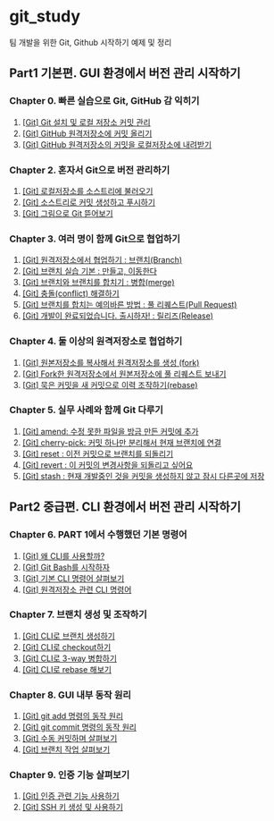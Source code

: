 # git_study
팀 개발을 위한 Git, Github 시작하기 예제 및 정리

## Part1 기본편. GUI 환경에서 버전 관리 시작하기

### Chapter 0. 빠른 실습으로 Git, GitHub 감 익히기

1. [\[Git\] Git 설치 및 로컬 저장소 커밋 관리](https://yonghwankim-dev.tistory.com/307)
2. [\[Git\] GitHub 원격저장소에 커밋 올리기](https://yonghwankim-dev.tistory.com/308)
3. [\[Git\] GitHub 원격저장소의 커밋을 로컬저장소에 내려받기](https://yonghwankim-dev.tistory.com/309)

### Chapter 2. 혼자서 Git으로 버전 관리하기

1. [\[Git\] 로컬저장소를 소스트리에 불러오기](https://yonghwankim-dev.tistory.com/310)
2. [\[Git\] 소스트리로 커밋 생성하고 푸시하기](https://yonghwankim-dev.tistory.com/311)
3. [\[Git\] 그림으로 Git 뜯어보기](https://yonghwankim-dev.tistory.com/312)

### Chapter 3. 여러 명이 함께 Git으로 협업하기

1. [\[Git\] 원격저장소에서 협업하기 : 브랜치(Branch)](https://yonghwankim-dev.tistory.com/316)
2. [\[Git\] 브랜치 실습 기본 : 만들고, 이동한다](https://yonghwankim-dev.tistory.com/317)
3. [\[Git\] 브랜치와 브랜치를 합치기 : 병합(merge)](https://yonghwankim-dev.tistory.com/318)
4. [\[Git\] 충돌(conflict) 해결하기]( https://yonghwankim-dev.tistory.com/319)
5. [\[Git\] 브랜치를 합치는 예의바른 방법 : 풀 리퀘스트(Pull Request)](https://yonghwankim-dev.tistory.com/320)
6. [\[Git\] 개발이 완료되었습니다. 출시하자! : 릴리즈(Release)](https://yonghwankim-dev.tistory.com/321)

### Chapter 4. 둘 이상의 원격저장소로 협업하기

1. [\[Git\] 원본저장소를 복사해서 원격저장소를 생성 (fork)](https://yonghwankim-dev.tistory.com/325)
2. [\[Git\] Fork한 원격저장소에서 원본저장소에 풀 리퀘스트 보내기](https://yonghwankim-dev.tistory.com/326)
3. [\[Git\] 묵은 커밋을 새 커밋으로 이력 조작하기(rebase)](https://yonghwankim-dev.tistory.com/327)

### Chapter 5. 실무 사례와 함께 Git 다루기

1. [\[Git\] amend: 수정 못한 파일을 방금 만든 커밋에 추가](https://yonghwankim-dev.tistory.com/328)
2. [\[Git\] cherry-pick: 커밋 하나만 분리해서 현재 브랜치에 연결](https://yonghwankim-dev.tistory.com/329)
3. [\[Git\] reset : 이전 커밋으로 브랜치를 되돌리기](https://yonghwankim-dev.tistory.com/330)
4. [\[Git\] revert : 이 커밋의 변경사항을 되돌리고 싶어요](https://yonghwankim-dev.tistory.com/331)
5. [\[Git\] stash : 현재 개발중인 것을 커밋을 생성하지 않고 잠시 다른곳에 저장](https://yonghwankim-dev.tistory.com/332)

## Part2 중급편. CLI 환경에서 버전 관리 시작하기

### Chapter 6. PART 1에서 수행했던 기본 명령어

1. [\[Git\] 왜 CLI를 사용할까?]()
2. [\[Git\] Git Bash를 시작하자]()
3. [\[Git\] 기본 CLI 명령어 살펴보기]()
4. [\[Git\] 원격저장소 관련 CLI 명령어]()

### Chapter 7. 브랜치 생성 및 조작하기

1. [\[Git\] CLI로 브랜치 생성하기]()
2. [\[Git\] CLI로 checkout하기]()
3. [\[Git\] CLI로 3-way 병합하기]()
4. [\[Git\] CLI로 rebase 해보기]()

### Chapter 8. GUI 내부 동작 원리

1. [\[Git\] git add 명령의 동작 원리]()
2. [\[Git\] git commit 명령의 동작 원리]()
3. [\[Git\] 수동 커밋하며 살펴보기]()
4. [\[Git\] 브랜치 작업 살펴보기]()

### Chapter 9. 인증 기능 살펴보기

1. [\[Git\] 인증 관련 기능 사용하기]()
2. [\[Git\] SSH 키 생성 및 사용하기]()
